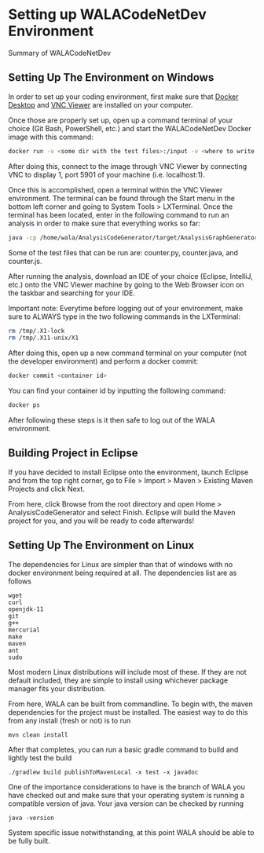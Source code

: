 # Setting up WALACodeNetDev Environment

Summary of WALACodeNetDev

## Setting Up The Environment on Windows
In order to set up your coding environment, first make sure that [Docker Desktop](https://www.docker.com/products/docker-desktop) and [VNC Viewer](https://www.realvnc.com/en/connect/download/viewer/) are installed on your computer. 

Once those are properly set up, open up a command terminal of your choice (Git Bash, PowerShell, etc.) and start the WALACodeNetDev Docker image with this command: 
```sh
docker run -v <some dir with the test files>:/input -v <where to write output>:/output -p 5901:5901 -t julianwindows/wala:walacodenetdev
```
After doing this, connect to the image through VNC Viewer by connecting VNC to display 1, port 5901 of your machine (i.e. localhost:1). 

Once this is accomplished, open a terminal within the VNC Viewer environment. The terminal can be found through the Start menu in the bottom left corner and going to System Tools > LXTerminal. Once the terminal has been located, enter in the following command to run an analysis in order to make sure that everything works so far:
```sh
java -cp /home/wala/AnalysisCodeGenerator/target/AnalysisGraphGenerator-0.0.1-SNAPSHOT.jar -DoutputDir=/output -DSDG=true com.ibm.wala.codeNet.WalaToGNNFiles /input/<one of the test files>
```
Some of the test files that can be run are: counter.py, counter.java, and counter.js.

After running the analysis, download an IDE of your choice (Eclipse, IntelliJ, etc.) onto the VNC Viewer machine by going to the Web Browser icon on the taskbar and searching for your IDE. 

Important note: Everytime before logging out of your environment, make sure to ALWAYS type in the two following commands in the LXTerminal:
```sh
rm /tmp/.X1-lock
rm /tmp/.X11-unix/X1
```
After doing this, open up a new command terminal on your computer (not the developer environment) and perform a docker commit:
```sh
docker commit <container id>
```
You can find your container id by inputting the following command:
```sh
docker ps
```
After following these steps is it then safe to log out of the WALA environment.
## Building Project in Eclipse

If you have decided to install Eclipse onto the environment, launch Eclipse and from the top right corner, go to File > Import > Maven > Existing Maven Projects and click Next. 

From here, click Browse from the root directory and open Home > AnalysisCodeGenerator and select Finish. Eclipse will build the Maven project for you, and you will be ready to code afterwards!

## Setting Up The Environment on Linux
The dependencies for Linux are simpler than that of windows with no docker environment being required at all. The dependencies list are as follows
```aidl
wget
curl
openjdk-11
git
g++
mercurial
make
maven
ant
sudo
```
Most modern Linux distributions will include most of these. If they are not default included, they are simple to install using whichever package manager fits your distribution.

From here, WALA can be built from commandline. To begin with, the maven dependencies for the project must be installed. The easiest way to do this from any install (fresh or not) is to run 
```aidl
mvn clean install
```

After that completes, you can run a basic gradle command to build and lightly test the build
```aidl
./gradlew build publishToMavenLocal -x test -x javadoc
```

One of the importance considerations to have is the branch of WALA you have checked out and make sure that your operating system is running a compatible version of java. Your java version can be checked by running
```aidl
java -version
```

System specific issue notwithstanding, at this point WALA should be able to be fully built. 
